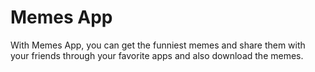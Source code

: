 # Memes App

With Memes App, you can get the funniest memes and share them with your friends through your favorite apps and also download the memes.
